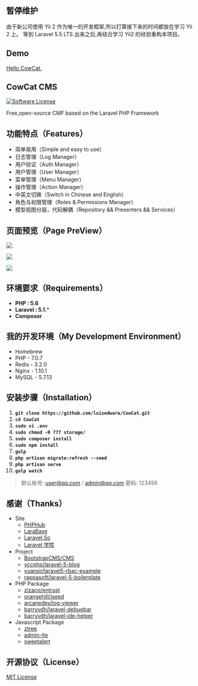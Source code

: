 ## 暂停维护

由于新公司使用 Yii 2 作为唯一的开发框架,所以打算接下来的时间都放在学习 Yii 2 上。
等到 Laravel 5.5 LTS 出来之后,再结合学习 Yii2 的经验重构本项目。

## Demo

[Hello CowCat.](http://cowcat.cc/)


## CowCat CMS

[![Software License](https://img.shields.io/badge/license-MIT-brightgreen.svg?style=flat-square)](LICENSE)

Free,open-source CMF based on the Laravel PHP Framework

## 功能特点（Features）

* 简单易用（Simple and easy to use）
* 日志管理（Log Manager）
* 用户验证（Auth Manager）
* 用户管理（User Manager）
* 菜单管理（Menu Manager）
* 操作管理（Action Manager）
* 中英文切换（Switch in Chinese and English）
* 角色与权限管理（Roles & Permissions Manager）
* 模型视图分层，代码解耦（Repository && Presenters && Services）

## 页面预览（Page PreView）


<!-- ![](http://o93kt6djh.bkt.clouddn.com/cowcat-1.Login.png) -->

![](http://o93kt6djh.bkt.clouddn.com/cowcat-2.Index.png)

![](http://o93kt6djh.bkt.clouddn.com/cowcat-3.Menu.png)

![](http://o93kt6djh.bkt.clouddn.com/cowcat-4.Log.png)

<!-- ![](http://o93kt6djh.bkt.clouddn.com/cowcat-5.Permission.png) -->

<!-- ![](http://o93kt6djh.bkt.clouddn.com/cowcat-6.Assocate.png) -->


## 环境要求（Requirements）

- **PHP : 5.6**
- **Laravel : 5.1.***
- **Composer**

## 我的开发环境（My Development Environment）

- Homebrew
- PHP - 7.0.7
- Redis - 3.2.0
- Nginx - 1.10.1
- MySQL - 5.7.13

## 安装步骤（Installation）

1. **`git clone https://github.com/luisedware/CowCat.git`**
1. **`cd CowCat`**
1. **`sudo vi .env`**
1. **`sudo chmod -R 777 storage/`**
1. **`sudo composer install`**
1. **`sudo npm install`**
1. **`gulp`**
1. **`php artisan migrate:refresh --seed`**
1. **`php artisan serve`**
1. **`gulp watch`**

> 默认账号: user@qq.com / admin@qq.com 密码: 123456

## 感谢（Thanks）

- Site
	- [PHPHub](https://phphub.org/)
	- [LaraBase](http://laravelbase.com/)
	- [Laravel.So](http://laravel.so/)
	- [Laravel 学院](http://laravelacademy.org/)
- Project
	- [BootstrapCMS/CMS](https://github.com/BootstrapCMS/CMS)
	- [yccphp/laravel-5-blog](https://github.com/yccphp/laravel-5-blog)
	- [yuansir/laravel5-rbac-example](https://github.com/yuansir/laravel5-rbac-example)
	- [rappasoft/laravel-5-boilerplate](https://github.com/rappasoft/laravel-5-boilerplate)
- PHP Package
	- [zizaco/entrust](https://github.com/Zizaco/entrust)
	- [orangehill/iseed](https://github.com/orangehill/iseed)
	- [arcanedev/log-viewer](https://packagist.org/packages/arcanedev/log-viewer)
	- [barryvdh/laravel-debugbar](https://github.com/barryvdh/laravel-debugbar)
	- [barryvdh/laravel-ide-helper](https://github.com/barryvdh/laravel-ide-helper)
- Javascript Package
	- [ztree](https://github.com/uibox/ztree)
	- [admin-lte](http://github.com/almasaeed2010/AdminLTE)
	- [sweetalert](https://github.com/t4t5/sweetalert)


## 开源协议（License）

[MIT License](http://opensource.org/licenses/MIT)
